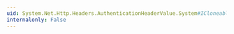 ```yaml
---
uid: System.Net.Http.Headers.AuthenticationHeaderValue.System#ICloneable#Clone
internalonly: False
---
```

